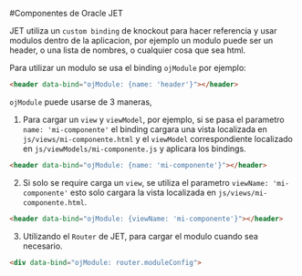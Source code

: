 #Componentes de Oracle JET


JET utiliza un `custom binding` de knockout para hacer referencia y usar modulos dentro de la aplicacion, por ejemplo un modulo puede ser un header, o una lista de nombres, o cualquier cosa que sea html.

Para utilizar un modulo se usa el binding `ojModule` por ejemplo:

```html
<header data-bind="ojModule: {name: 'header'}"></header>
```

`ojModule` puede usarse de 3 maneras,

1. Para cargar un `view` y `viewModel`, por ejemplo, si se pasa el parametro `name: 'mi-componente'` el binding cargara una vista localizada en `js/views/mi-componente.html` y el `viewModel` correspondiente localizado en `js/viewModels/mi-componente.js` y aplicara los bindings.

```html
<header data-bind="ojModule: {name: 'mi-componente'}"></header>
```

2. Si solo se require carga un `view`, se utiliza el parametro `viewName: 'mi-componente'` esto solo cargara la vista localizada en `js/views/mi-componente.html`.

```html
<header data-bind="ojModule: {viewName: 'mi-componente'}"></header>
```

3. Utilizando el `Router` de JET, para cargar el modulo cuando sea necesario.

```html
<div data-bind="ojModule: router.moduleConfig">
```


